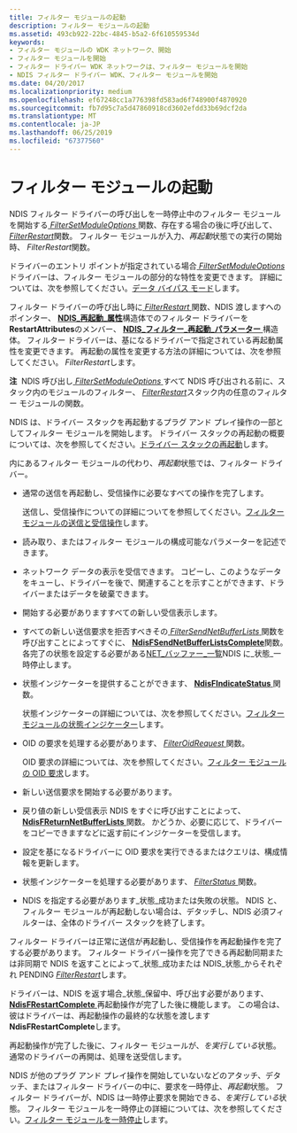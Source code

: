 ```yaml
---
title: フィルター モジュールの起動
description: フィルター モジュールの起動
ms.assetid: 493cb922-22bc-4845-b5a2-6f610559534d
keywords:
- フィルター モジュールの WDK ネットワーク、開始
- フィルター モジュールを開始
- フィルター ドライバー WDK ネットワークは、フィルター モジュールを開始
- NDIS フィルター ドライバー WDK、フィルター モジュールを開始
ms.date: 04/20/2017
ms.localizationpriority: medium
ms.openlocfilehash: ef67248cc1a776398fd583ad6f748900f4870920
ms.sourcegitcommit: fb7d95c7a5d47860918cd3602efdd33b69dcf2da
ms.translationtype: MT
ms.contentlocale: ja-JP
ms.lasthandoff: 06/25/2019
ms.locfileid: "67377560"
---
```

# <a name="starting-a-filter-module"></a>フィルター モジュールの起動





NDIS フィルター ドライバーの呼び出しを一時停止中のフィルター モジュールを開始する[ *FilterSetModuleOptions* ](https://docs.microsoft.com/windows-hardware/drivers/ddi/content/ndis/nc-ndis-filter_set_module_options)関数、存在する場合の後に呼び出して、 [ *FilterRestart*](https://docs.microsoft.com/windows-hardware/drivers/ddi/content/ndis/nc-ndis-filter_restart)関数。 フィルター モジュールが入力、*再起動*状態での実行の開始時、 *FilterRestart*関数。

ドライバーのエントリ ポイントが指定されている場合[ *FilterSetModuleOptions*](https://docs.microsoft.com/windows-hardware/drivers/ddi/content/ndis/nc-ndis-filter_set_module_options)ドライバーは、フィルター モジュールの部分的な特性を変更できます。 詳細については、次を参照してください。[データ バイパス モード](data-bypass-mode.md)します。

フィルター ドライバーの呼び出し時に[ *FilterRestart* ](https://docs.microsoft.com/windows-hardware/drivers/ddi/content/ndis/nc-ndis-filter_restart)関数、NDIS 渡しますへのポインター、 [ **NDIS\_再起動\_属性**](https://docs.microsoft.com/windows-hardware/drivers/ddi/content/ndis/ns-ndis-_ndis_restart_attributes)構造体でのフィルター ドライバーを**RestartAttributes**のメンバー、 [ **NDIS\_フィルター\_再起動\_パラメーター** ](https://docs.microsoft.com/windows-hardware/drivers/ddi/content/ndis/ns-ndis-_ndis_filter_restart_parameters)構造体。 フィルター ドライバーは、基になるドライバーで指定されている再起動属性を変更できます。 再起動の属性を変更する方法の詳細については、次を参照してください。 *FilterRestart*します。

**注**  NDIS 呼び出し[ *FilterSetModuleOptions* ](https://docs.microsoft.com/windows-hardware/drivers/ddi/content/ndis/nc-ndis-filter_set_module_options)すべて NDIS 呼び出される前に、スタック内のモジュールのフィルター、 [ *FilterRestart*](https://docs.microsoft.com/windows-hardware/drivers/ddi/content/ndis/nc-ndis-filter_restart)スタック内の任意のフィルター モジュールの関数。

 

NDIS は、ドライバー スタックを再起動するプラグ アンド プレイ操作の一部としてフィルター モジュールを開始します。 ドライバー スタックの再起動の概要については、次を参照してください。[ドライバー スタックの再起動](restarting-a-driver-stack.md)します。

内にあるフィルター モジュールの代わり、*再起動*状態では、フィルター ドライバー。

-   通常の送信を再起動し、受信操作に必要なすべての操作を完了します。

    送信し、受信操作についての詳細についてを参照してください。[フィルター モジュールの送信と受信操作](filter-module-send-and-receive-operations.md)します。

-   読み取り、またはフィルター モジュールの構成可能なパラメーターを記述できます。

-   ネットワーク データの表示を受信できます。 コピーし、このようなデータをキューし、ドライバーを後で、関連することを示すことができます、ドライバーまたはデータを破棄できます。

-   開始する必要がありますすべての新しい受信表示します。

-   すべての新しい送信要求を拒否すべきその[ *FilterSendNetBufferLists* ](https://docs.microsoft.com/windows-hardware/drivers/ddi/content/ndis/nc-ndis-filter_send_net_buffer_lists)関数を呼び出すことによってすぐに、 [ **NdisFSendNetBufferListsComplete**](https://docs.microsoft.com/windows-hardware/drivers/ddi/content/ndis/nf-ndis-ndisfsendnetbufferlistscomplete)関数。 各完了の状態を設定する必要がある[NET\_バッファー\_一覧](net-buffer-list-structure.md)NDIS に\_状態\_一時停止します。

-   状態インジケーターを提供することができます、 [ **NdisFIndicateStatus** ](https://docs.microsoft.com/windows-hardware/drivers/ddi/content/ndis/nf-ndis-ndisfindicatestatus)関数。

    状態インジケーターの詳細については、次を参照してください。[フィルター モジュールの状態インジケーター](filter-module-status-indications.md)します。

-   OID の要求を処理する必要があります、 [ *FilterOidRequest* ](https://docs.microsoft.com/windows-hardware/drivers/ddi/content/ndis/nc-ndis-filter_oid_request)関数。

    OID 要求の詳細については、次を参照してください。[フィルター モジュールの OID 要求](filter-module-oid-requests.md)します。

-   新しい送信要求を開始する必要があります。

-   戻り値の新しい受信表示 NDIS をすぐに呼び出すことによって、 [ **NdisFReturnNetBufferLists** ](https://docs.microsoft.com/windows-hardware/drivers/ddi/content/ndis/nf-ndis-ndisfreturnnetbufferlists)関数。 かどうか、必要に応じて、ドライバーをコピーできますなどに返す前にインジケーターを受信します。

-   設定を基になるドライバーに OID 要求を実行できるまたはクエリは、構成情報を更新します。

-   状態インジケーターを処理する必要があります、 [ *FilterStatus* ](https://docs.microsoft.com/windows-hardware/drivers/ddi/content/ndis/nc-ndis-filter_status)関数。

-   NDIS を指定する必要があります\_状態\_成功または失敗の状態。 NDIS と、フィルター モジュールが再起動しない場合は、デタッチし、NDIS 必須フィルターは、全体のドライバー スタックを終了します。

フィルター ドライバーは正常に送信が再起動し、受信操作を再起動操作を完了する必要があります。 フィルター ドライバー操作を完了できる再起動同期または非同期で NDIS を返すことによって\_状態\_成功または NDIS\_状態\_からそれぞれ PENDING [ *FilterRestart*](https://docs.microsoft.com/windows-hardware/drivers/ddi/content/ndis/nc-ndis-filter_restart)します。

ドライバーは、NDIS を返す場合\_状態\_保留中、呼び出す必要があります、 [ **NdisFRestartComplete** ](https://docs.microsoft.com/windows-hardware/drivers/ddi/content/ndis/nf-ndis-ndisfrestartcomplete)再起動操作が完了した後に機能します。 この場合は、彼はドライバーは、再起動操作の最終的な状態を渡します**NdisFRestartComplete**します。

再起動操作が完了した後に、フィルター モジュールが、*を実行している*状態。 通常のドライバーの再開は、処理を送受信します。

NDIS が他のプラグ アンド プレイ操作を開始していないなどのアタッチ、デタッチ、またはフィルター ドライバーの中に、要求を一時停止、*再起動*状態。 フィルター ドライバーが、NDIS は一時停止要求を開始できる、*を実行している*状態。 フィルター モジュールを一時停止の詳細については、次を参照してください。[フィルター モジュールを一時停止](pausing-a-filter-module.md)します。

 

 





